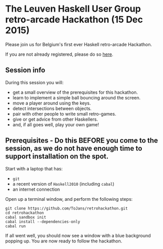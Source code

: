 # The Leuven Haskell User Group retro-arcade Hackathon (15 Dec 2015)

Please join us for Belgium's first ever Haskell retro-arcade Hackathon.

If you are not already registered, please do so [here](http://www.meetup.com/Leuven-Haskell-Users-Group/events/227167247/).

## Session info

During this session you will:

- get a small overview of the prerequisites for this hackathon.
- learn to implement a simple ball bouncing around the screen.
- move a player around using the keys.
- detect intersections between objects.
- pair with other people to write small retro-games.
- give or get advice from other Haskellers.
- and, if all goes well, play your own game!

## Prerequisites - Do this **BEFORE** you come to the session, as we do not have enough time to support installation on the spot.

Start with a laptop that has:

- `git`
- a recent version of `Haskell2010` (including `cabal`)
- an internet connection

Open up a terminal window, and perform the following steps:

    git clone https://github.com/ToJans/retrohackathon.git
    cd retrohackathon
    cabal sandbox init
    cabal install --dependencies-only
    cabal run

If all went well, you should now see a window with a blue background popping up.
You are now ready to follow the hackathon.
